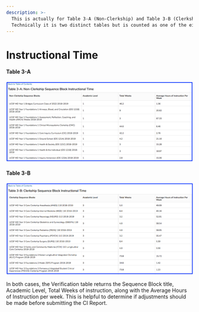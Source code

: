 ```yaml
---
description: >-
  This is actually for Table 3-A (Non-Clerkship) and Table 3-B (Clerkship).
  Technically it is two distinct tables but is counted as one of the eight.
---
```


# Instructional Time

#### Table 3-A

![Non-Clerkship Sequence Blocks](../../.gitbook/assets/ci_table3_1.png)

#### Table 3-B

![Clerkship Sequence Blocks](../../.gitbook/assets/ci_table3_2.png)

In both cases, the Verification table returns the Sequence Block title, Academic Level, Total Weeks of instruction, along with the Average Hours of Instruction per week. This is helpful to determine if adjustments should be made before submitting the CI Report.



